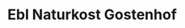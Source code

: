 ---
title: "Ebl Naturkost Gostenhof"
url: /nuernberg/ebl-naturkost-gostenhof/
shop: Lebensmittel
---